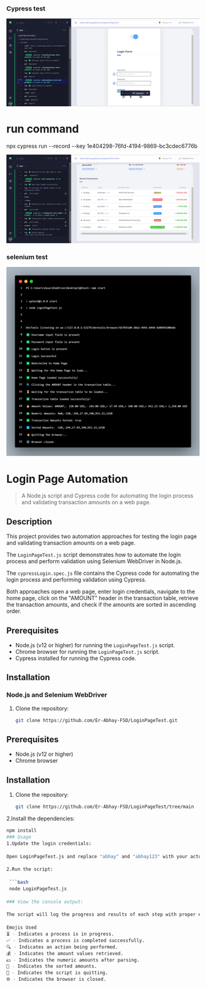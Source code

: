 ### Cypress test
![Image](cypress1.png)
# run command
npx cypress run --record --key 1e404298-76fd-4194-9869-bc3cdec6776b


![Image](cypress2.png)
### selenium test
![Image](code.png)

# Login Page Automation

> A Node.js script and Cypress code for automating the login process and validating transaction amounts on a web page.

## Description

This project provides two automation approaches for testing the login page and validating transaction amounts on a web page. 

The `LoginPageTest.js` script demonstrates how to automate the login process and perform validation using Selenium WebDriver in Node.js.

The `cypressLogin.spec.js` file contains the Cypress code for automating the login process and performing validation using Cypress.

Both approaches open a web page, enter login credentials, navigate to the home page, click on the "AMOUNT" header in the transaction table, retrieve the transaction amounts, and check if the amounts are sorted in ascending order.

## Prerequisites

- Node.js (v12 or higher) for running the `LoginPageTest.js` script.
- Chrome browser for running the `LoginPageTest.js` script.
- Cypress installed for running the Cypress code.

## Installation

### Node.js and Selenium WebDriver

1. Clone the repository:

   ```bash
   git clone https://github.com/Er-Abhay-FSD/LoginPageTest.git

## Prerequisites

- Node.js (v12 or higher)
- Chrome browser

## Installation

1. Clone the repository:

   ```bash
   git clone https://github.com/Er-Abhay-FSD/LoginPageTest/tree/main

2.Install the dependencies:
```bash
npm install
### Usage
1.Update the login credentials:

Open LoginPageTest.js and replace "abhay" and "abhay123" with your actual login credentials.

2.Run the script:

 ```bash
 node LoginPageTest.js

### View the console output:

The script will log the progress and results of each step with proper emojis for clarity. The console output will display information such as the loading status of the home page, the click action on the "AMOUNT" header, the retrieval of transaction amounts, the sorting status of the amounts, and the sorted amounts.

Emojis Used
⏳ - Indicates a process is in progress.
✅ - Indicates a process is completed successfully.
🔍 - Indicates an action being performed.
💰 - Indicates the amount values retrieved.
💵 - Indicates the numeric amounts after parsing.
🔢 - Indicates the sorted amounts.
👋 - Indicates the script is quitting.
🌐 - Indicates the browser is closed.
